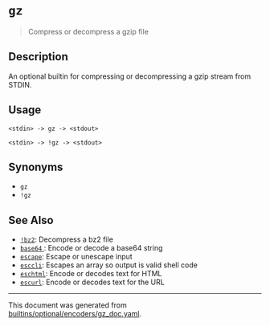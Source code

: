 # `gz`

> Compress or decompress a gzip file

## Description

An optional builtin for compressing or decompressing a gzip stream from STDIN.

## Usage

```
<stdin> -> gz -> <stdout>

<stdin> -> !gz -> <stdout>
```

## Synonyms

* `gz`
* `!gz`


## See Also

* [`!bz2`](../optional/bz2.md):
  Decompress a bz2 file
* [`base64` ](../optional/base64.md):
  Encode or decode a base64 string
* [`escape`](../commands/escape.md):
  Escape or unescape input
* [`esccli`](../commands/esccli.md):
  Escapes an array so output is valid shell code
* [`eschtml`](../commands/eschtml.md):
  Encode or decodes text for HTML
* [`escurl`](../commands/escurl.md):
  Encode or decodes text for the URL

<hr/>

This document was generated from [builtins/optional/encoders/gz_doc.yaml](https://github.com/lmorg/murex/blob/master/builtins/optional/encoders/gz_doc.yaml).
